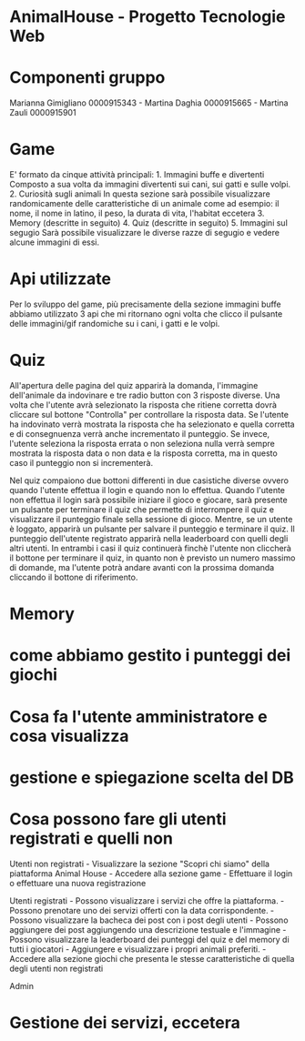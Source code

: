 # AnimalHouse - Progetto Tecnologie Web
# Componenti gruppo
Marianna Gimigliano 0000915343 - Martina Daghia 0000915665 - Martina Zauli 0000915901

# Game
E' formato da cinque attività principali:
    1. Immagini buffe e divertenti
       Composto a sua volta da immagini divertenti sui cani, sui gatti e sulle volpi. 
    2. Curiosità sugli animali
       In questa sezione sarà possibile visualizzare randomicamente delle caratteristiche di un animale come ad esempio: il nome, il nome in latino, il peso, la durata di vita, l'habitat eccetera
    3. Memory (descritte in seguito)
    4. Quiz (descritte in seguito)
    5. Immagini sul segugio
       Sarà possibile visualizzare le diverse razze di segugio e vedere alcune immagini di essi.

# Api utilizzate
Per lo sviluppo del game, più precisamente della sezione immagini buffe abbiamo utilizzato 3 api che mi ritornano ogni volta che clicco il pulsante delle immagini/gif randomiche su i cani, i gatti e le volpi. 

# Quiz
All'apertura delle pagina del quiz apparirà la domanda, l'immagine dell'animale da indovinare e tre radio button con 3 risposte diverse. Una volta che l'utente avrà selezionato la risposta che ritiene corretta dovrà cliccare sul bottone "Controlla" per controllare la risposta data.
Se l'utente ha indovinato verrà mostrata la risposta che ha selezionato e quella corretta e di consegnuenza verrà anche incrementato il punteggio.
Se invece, l'utente seleziona la risposta errata o non seleziona nulla verrà sempre mostrata la risposta data o non data e la risposta corretta, ma in questo caso il punteggio non si incrementerà.

Nel quiz compaiono due bottoni differenti in due casistiche diverse ovvero quando l'utente effettua il login e quando non lo effettua.
Quando l'utente non effettua il login sarà possibile iniziare il gioco e giocare, sarà presente un pulsante per terminare il quiz che permette di interrompere il quiz e visualizzare il punteggio finale sella sessione di gioco.
Mentre, se un utente è loggato, apparirà un pulsante per salvare il punteggio e terminare il quiz. Il punteggio dell'utente registrato apparirà nella leaderboard con quelli degli altri utenti.
In entrambi i casi il quiz continuerà finchè l'utente non cliccherà il bottone per terminare il quiz, in quanto non è previsto un numero massimo di domande, ma l'utente potrà andare avanti con la prossima domanda cliccando il bottone di riferimento.

# Memory

# come abbiamo gestito i punteggi dei giochi

# Cosa fa l'utente amministratore e cosa visualizza

# gestione e spiegazione scelta del DB

# Cosa possono fare gli utenti registrati e quelli non
Utenti non registrati 
    - Visualizzare la sezione "Scopri chi siamo" della piattaforma Animal House
    - Accedere alla sezione game
    - Effettuare il login o effettuare una nuova registrazione

Utenti registrati 
    - Possono visualizzare i servizi che offre la piattaforma.
    - Possono prenotare uno dei servizi offerti con la data corrispondente.
    - Possono visualizzare la bacheca dei post con i post degli utenti
    - Possono aggiungere dei post aggiungendo una descrizione testuale e l'immagine
    - Possono visualizzare la leaderboard dei punteggi del quiz e del memory di tutti i giocatori
    - Aggiungere e visualizzare i propri animali preferiti.
    - Accedere alla sezione giochi che presenta le stesse caratteristiche di quella degli utenti non registrati

Admin
# Gestione dei servizi, eccetera